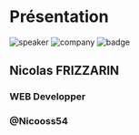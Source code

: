 <!-- .slide: class="speaker-slide" -->
# Présentation
![speaker](assets/images/speaker/nicolas-frizzarin/nicoF.png)
![company](assets/images/speaker/logo_sfeir_bleu_orange.png)
![badge](assets/images/speaker/nicolas-frizzarin/badgeMongo.png)
## Nicolas FRIZZARIN
### WEB Developper
### @Nicooss54
